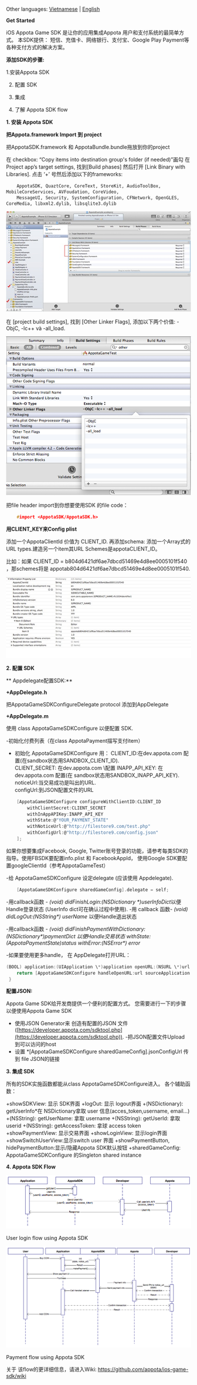 Other languages: [Vietnamese](README.md) | [English](README_EN.md)

**Get Started**

iOS Appota Game SDK 是让你的应用集成Appota 用户和支付系统的最简单方式。 本SDK提供： 短信、充值卡、网络银行、支付宝、Google Play Payment等各种支付方式的解决方案。


**添加SDK的步骤:**

1.安装Appota SDK

2. 配置 SDK

3. 集成

4. 了解 Appota SDK flow

 

**1. 安装 Appota SDK**

**把Appota.framework Import 到 project**

把AppotaSDK.framework 和 AppotaBundle.bundle拖放到你的project

在 checkbox: “Copy items into destination group's folder (if needed)”画勾
 在 Project app’s target settings, 找到[Build phases] 然后打开 [Link Binary with Libraries]. 点击 ‘+’ 号然后添加以下的frameworks:

```
    AppotaSDK, QuaztCore, CoreText, StoreKit, AudioToolBox, MobileCoreServices, AVFoudation, CoreVideo,
    MessageUI, Security, SystemConfiguration, CFNetwork, OpenGLES, CoreMedia, libxml2.dylib, libsqlite3.dylib
```

![](docs/vn/step1.jpg)

在 [project build settings], 找到 [Other Linker Flags], 添加以下两个价值: -ObjC, -lc++ và -all\_load.

![](docs/vn/step2.jpg)

把file header import到你想要使用SDK 的file code：

``` c
    #import <AppotaSDK/AppotaSDK.h>
```

**用CLIENT\_KEY来Config plist**
 
添加一个AppotaClientId 价值为 CLIENT\_ID. 再添加schema: 添加一个Array式的 URL types.建造另一个item其URL Schemes是appotaCLIENT\_ID。
 
比如：如果 CLIENT\_ID = b804d6421df6ae7dbcd51469e4d8ee0005101f540 ，那schemes将是 appotab804d6421df6ae7dbcd51469e4d8ee0005101f540.

![](docs/vn/step3.jpg)

**2. 配置 SDK**

** Appdelegate配置SDK:**

**+AppDelegate.h**

把AppotaGameSDKConfigureDelegate protocol 添加到AppDelegate

**+AppDelegate.m**

使用 class AppotaGameSDKConfigure 以便配置 SDK.

-初始化付费列表（在class AppotaPayment描写支付item）

- 初始化 AppotaGameSDKConfigure 用：
     CLIENT\_ID:在dev.appota.com 配置(在sandbox状态用SANDBOX\_CLIENT\_ID).\
     CLIENT\_SECRET: 在dev.appota.com \配置
     INAPP\_API\_KEY: 在dev.appota.com 配置(在 sandbox状态用SANDBOX\_INAPP\_API\_KEY).\
     noticeUrl:当交易成功是叫出的URL.\
     configUrl:到JSON配置文件的URL

``` c
    [AppotaGameSDKConfigure configureWithClientID:CLIENT_ID
        withClientSecret:CLIENT_SECRET
        withInAppAPIKey:INAPP_API_KEY
        withState:@"YOUR_PAYMENT_STATE" 
        withNoticeUrl:@"http://filestore9.com/test.php"
        withConfigUrl:@"http://filestore9.com/config.json" 
    ];
```

如果你想要集成Facebook, Google, Twitter账号登录的功能，请参考每类SDK的指导。使用FBSDK要配置info.plist 和 FacebookAppId， 使用Google SDK要配置googleClientId（参考AppotaGameTest）

-给 AppotaGameSDKConfigure 设定delegate (应该使用 Appdelegate).

``` c
    [AppotaGameSDKConfigure sharedGameConfig].delegate = self;
```

-用callback函数 - *(void) didFinishLogin:(NSDictionary \*)userInfoDict*以便Handle登录状态
 (UserInfo dict可在确认过程中使用). 
-用 callback 函数- *(void) didLogOut:(NSString\*) userName* 以便Handle退出状态

-用callback函数 - *(void) didFinishPaymentWithDictionary:(NSDictionary\*)paymentDict 以便Handle交易状态
withState:(AppotaPaymentState)status withError:(NSError\*) error*

-如果要使用更多handle， 在 AppDelegate打开URL：

``` c
(BOOL) application:(UIApplication \*)application openURL:(NSURL \*)url sourceApplication:(NSString \*)sourceApplication annotation:(id)annotation {\
    return [AppotaGameSDKConfigure handleOpenURL:url sourceApplication:sourceApplication annotation:annotation];\
 }
```

**配置JSON:**

Appota Game SDK给开发商提供一个便利的配置方式。 您需要进行一下的步骤以便使用Appota Game SDK


- 使用JSON Generator来 创造有配置的JSON 文件
([https://developer.appota.com/sdktool.php](https://developer.appota.com/sdktool.php)).
 -把JSON配置文件Upload 到可以访问的host
 - 设置 \*[AppotaGameSDKConfigure sharedGameConfig].jsonConfigUrl 传到 file JSON的链接

 

**3. 集成 SDK**

所有的SDK实施函数都能从class AppotaGameSDKConfigure进入。 各个辅助函数：

 +showSDKView: 显示 SDK界面
 +logOut: 显示 logout界面
 +(NSDictionary): getUserInfo\*在 NSDictionary拿取 user 信息(acces\_token,username, email…) 
+(NSString): getUserName: 拿取 username
 +(NSString): getUserId: 拿取 userid
 +(NSString): getAccessToken: 拿球 access token
 +showPaymentView: 显示交易界面
 +showLoginView: 显示login界面
 +showSwitchUserView:显示switch user 界面
 +showPaymentButton, hidePaymentButton:显示/隐藏Appota SDK默认按钮
 +sharedGameConfig: AppotaGameSDKConfigure 的Singleton shared instance 
 

**4. Appota SDK Flow**

![](docs/user_flow.png)

User login flow using Appota SDK

![](docs/payment_flow.png)

Payment flow using Appota SDK

关于 该flow的更详细信息，请进入Wiki: https://github.com/appota/ios-game-sdk/wiki

